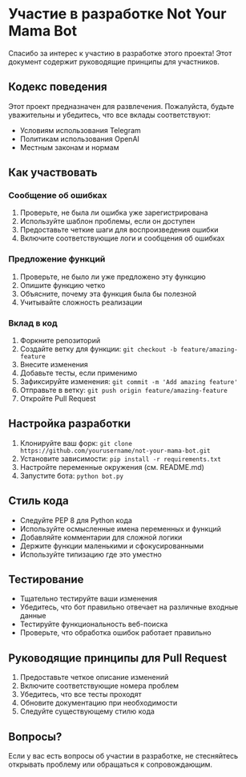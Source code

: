 # Участие в разработке Not Your Mama Bot

Спасибо за интерес к участию в разработке этого проекта! Этот документ содержит руководящие принципы для участников.

## Кодекс поведения

Этот проект предназначен для развлечения. Пожалуйста, будьте уважительны и убедитесь, что все вклады соответствуют:

- Условиям использования Telegram
- Политикам использования OpenAI
- Местным законам и нормам

## Как участвовать

### Сообщение об ошибках

1. Проверьте, не была ли ошибка уже зарегистрирована
2. Используйте шаблон проблемы, если он доступен
3. Предоставьте четкие шаги для воспроизведения ошибки
4. Включите соответствующие логи и сообщения об ошибках

### Предложение функций

1. Проверьте, не было ли уже предложено эту функцию
2. Опишите функцию четко
3. Объясните, почему эта функция была бы полезной
4. Учитывайте сложность реализации

### Вклад в код

1. Форкните репозиторий
2. Создайте ветку для функции: `git checkout -b feature/amazing-feature`
3. Внесите изменения
4. Добавьте тесты, если применимо
5. Зафиксируйте изменения: `git commit -m 'Add amazing feature'`
6. Отправьте в ветку: `git push origin feature/amazing-feature`
7. Откройте Pull Request

## Настройка разработки

1. Клонируйте ваш форк: `git clone https://github.com/yourusername/not-your-mama-bot.git`
2. Установите зависимости: `pip install -r requirements.txt`
3. Настройте переменные окружения (см. README.md)
4. Запустите бота: `python bot.py`

## Стиль кода

- Следуйте PEP 8 для Python кода
- Используйте осмысленные имена переменных и функций
- Добавляйте комментарии для сложной логики
- Держите функции маленькими и сфокусированными
- Используйте типизацию где это уместно

## Тестирование

- Тщательно тестируйте ваши изменения
- Убедитесь, что бот правильно отвечает на различные входные данные
- Тестируйте функциональность веб-поиска
- Проверьте, что обработка ошибок работает правильно

## Руководящие принципы для Pull Request

1. Предоставьте четкое описание изменений
2. Включите соответствующие номера проблем
3. Убедитесь, что все тесты проходят
4. Обновите документацию при необходимости
5. Следуйте существующему стилю кода

## Вопросы?

Если у вас есть вопросы об участии в разработке, не стесняйтесь открывать проблему или обращаться к сопровождающим.
